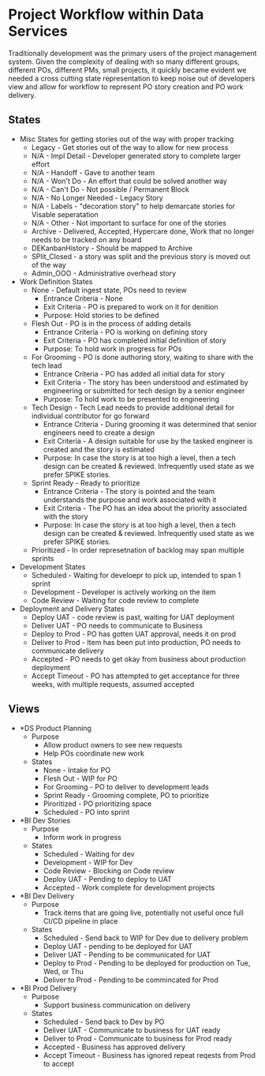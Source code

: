 # Project Workflow within Data Services

Traditionally development was the primary users of the project management system.  Given the complexity of dealing with so many different groups, different POs, different PMs, small projects, it quickly became evident we needed a cross cutting state representation to keep noise out of developers view and allow for workflow to represent PO story creation and PO work delivery.

## States
  * Misc States for getting stories out of the way with proper tracking
	  * Legacy - Get stories out of the way to allow for new process
	  * N/A - Impl Detail - Developer generated story to complete larger effort
	  * N/A - Handoff - Gave to another team
	  * N/A - Won't Do - An effort that could be solved another way
	  * N/A - Can't Do - Not possible / Permanent Block
	  * N/A - No Longer Needed - Legacy Story
	  * N/A - Labels - "decoration story" to help demarcate stories for Visable seperatation
	  * N/A - Other - Not important to surface for one of the stories
	  * Archive - Delivered, Accepted, Hypercare done, Work that no longer needs to be tracked on any board
	  * DEKanbanHistory - Should be mapped to Archive
	  * SPlit_Closed - a story was split and the previous story is moved out of the way
	  * Admin_OOO - Administrative overhead story
  * Work Definition States
	  * None - Default ingest state, POs need to review
		* Entrance Criteria - None
		* Exit Criteria - PO is prepared to work on it for denition
		* Purpose: Hold stories to be defined
	  * Flesh Out - PO is in the process of adding details
		* Entrance Criteria - PO is working on defining story
		* Exit Criteria - PO has completed initial definition of story
		* Purpose: To hold work in progress for POs
	  * For Grooming - PO is done authoring story, waiting to share with the tech lead
		* Entrance Criteria - PO has added all initial data for story
		* Exit Criteria - The story has been understood and estimated by engineering or submitted for tech design by a senior engineer
		* Purpose: To hold work to be presented to engineering
	  * Tech Design - Tech Lead needs to provide additional detail for individual contributor for go forward
		* Entrance Criteria - During grooming it was determined that senior engineers need to create a design
		* Exit Criteria - A design suitable for use by the tasked engineer is created and the story is estimated
		* Purpose: In case the story is at too high a level, then a tech design can be created & reviewed.  Infrequently used state as we prefer SPIKE stories.
	  * Sprint Ready - Ready to prioritize
		* Entrance Criteria - The story is pointed and the team understands the purpose and work associated with it
		* Exit Criteria - The PO has an idea about the priority associated with the story
		* Purpose: In case the story is at too high a level, then a tech design can be created & reviewed.  Infrequently used state as we prefer SPIKE stories.
	  * Prioritized - In order represetnation of backlog may span multiple sprints
  * Development States
	  * Scheduled - Waiting for develoepr to pick up, intended to span 1 sprint
	  * Development - Developer is actively working on the item
	  * Code Review - Waiting for code review to complete
  * Deployment and Delivery States
	  * Deploy UAT - code review is past, waiting for UAT deployment
	  * Deliver UAT - PO needs to communicate to Business
	  * Deploy to Prod - PO has gotten UAT approval, needs it on prod
	  * Deliver to Prod - Item has been put into production, PO needs to communicate delivery
	  * Accepted - PO needs to get okay from business about production deployment
	  * Accept Timeout - PO has attempted to get acceptance for three weeks, with multiple requests, assumed accepted

## Views
  * *DS Product Planning
    * Purpose
      * Allow product owners to see new requests
      * Help POs coordinate new work
    * States
      * None - Intake for PO
      * Flesh Out - WIP for PO
      * For Grooming - PO to deliver to development leads
      * Sprint Ready - Grooming complete, PO to prioritize
      * Piroritized - PO prioritizing space
      * Scheduled - PO into sprint
  * *BI Dev Stories
    * Purpose
      * Inform work in progress
    * States
      * Scheduled - Waiting for dev
      * Development - WIP for Dev
      * Code Review - Blocking on Code review
      * Deploy UAT - Pending to deploy to UAT
      * Accepted - Work complete for development projects
  * *BI Dev Delivery
    * Purpose
      * Track items that are going live, potentially not useful once full CI/CD pipeline in place
    * States
      * Scheduled - Send back to WIP for Dev due to delivery problem
      * Deploy UAT - pending to be deployed for UAT
      * Deliver UAT - Pending to be communicated for UAT
      * Deploy to Prod - Pending to be deployed for production on Tue, Wed, or Thu
      * Deliver to Prod - Pending to be commincated for Prod
  * *BI Prod Delivery
    * Purpose
      * Support business communication on delivery
    * States
      * Scheduled - Send back to Dev by PO
      * Deliver UAT - Communicate to business for UAT ready
      * Deliver to Prod - Communicate to business for Prod ready
      * Accepted - Business has approved delivery
      * Accept Timeout - Business has ignored repeat reqests from Prod to accept

